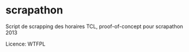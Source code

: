scrapathon
==========

Script de scrapping des horaires TCL, proof-of-concept pour scrapathon 2013

Licence: WTFPL